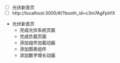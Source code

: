 - [ ] 光伏新首页
- [ ] http://localhost:3000/#/?booth_id=c3m7AgFphfX

- 光伏新首页
	- 完成光伏系统页面
	- 完成负载页面
	- 添加组件加载动画
	- 添加图表组件
	- 添加数字增长动画